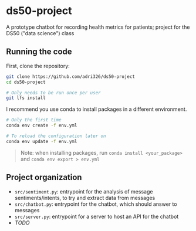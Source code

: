 # ds50-project

A prototype chatbot for recording health metrics for patients; project for the DS50 ("data science") class

## Running the code

First, clone the repository:

```sh
git clone https://github.com/adri326/ds50-project
cd ds50-project
```

```sh
# Only needs to be run once per user
git lfs install
```

I recommend you use conda to install packages in a different environment.

```sh
# Only the first time
conda env create -f env.yml

# To reload the configuration later on
conda env update -f env.yml
```

> Note: when installing packages, run `conda install <your_package>` and `conda env export > env.yml`

## Project organization

- `src/sentiment.py`: entrypoint for the analysis of message sentiments/intents,
    to try and extract data from messages
- `src/chatbot.py`: entrypoint for the chatbot, which should answer to messages
- `src/server.py`: entrypoint for a server to host an API for the chatbot
- *TODO*
